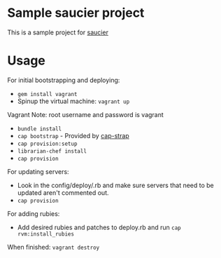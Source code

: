 Sample saucier project
=============================

This is a sample project for [saucier](https://github.com/substantial/saucier)

Usage
======
For initial bootstrapping and deploying:
* `gem install vagrant`
* Spinup the virtual machine: `vagrant up`

Vagrant Note: root username and password is vagrant

* `bundle install`
* `cap bootstrap` - Provided by [cap-strap](https://github.com/substantial/cap-strap)
* `cap provision:setup`
* `librarian-chef install`
* `cap provision`

For updating servers:
* Look in the config/deploy/<stage>.rb and make sure servers that need to be updated aren't commented out.
* `cap provision`

For adding rubies:
* Add desired rubies and patches to deploy.rb and run `cap rvm:install_rubies`

When finished: `vagrant destroy`

